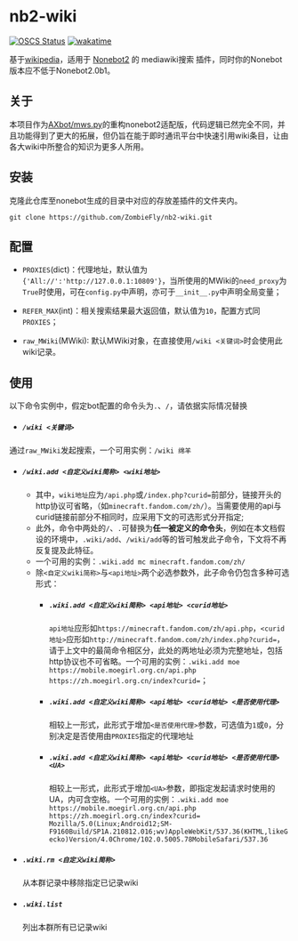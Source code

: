 # nb2-wiki

[![OSCS Status](https://www.oscs1024.com/platform/badge/ZombieFly/nb2-wiki.svg?size=small)](https://www.oscs1024.com/project/ZombieFly/nb2-wiki?ref=badge_small)
[![wakatime](https://wakatime.com/badge/user/c7a593a9-08b3-4b3a-96a4-89d3ed7cabd0/project/8595390e-81e5-4c87-93f5-8c598ca49289.svg)](https://wakatime.com/badge/user/c7a593a9-08b3-4b3a-96a4-89d3ed7cabd0/project/8595390e-81e5-4c87-93f5-8c598ca49289)

基于[wikipedia](https://github.com/goldsmith/Wikipedia)，适用于 [Nonebot2](https://github.com/nonebot/nonebot2) 的 mediawiki搜索 插件，同时你的Nonebot版本应不低于Nonebot2.0b1。 

## 关于
本项目作为[AXbot/mws.py](https://github.com/ZombieFly/AXbot/blob/master/mws.py)的重构nonebot2适配版，代码逻辑已然完全不同，并且功能得到了更大的拓展，但仍旨在能于即时通讯平台中快速引用wiki条目，让由各大wiki中所整合的知识为更多人所用。

## 安装
克隆此仓库至nonebot生成的目录中对应的存放差插件的文件夹内。
```shell
git clone https://github.com/ZombieFly/nb2-wiki.git
```

## 配置
- ``PROXIES``(dict)：代理地址，默认值为``{'All://':'http://127.0.0.1:10809'}``，当所使用的MWiki的``need_proxy``为``True``时使用，可在``config.py``中声明，亦可于``__init__.py``中声明全局变量；

- ``REFER_MAX``(int)：相关搜索结果最大返回值，默认值为``10``，配置方式同``PROXIES``；

- ``raw_MWiki``(MWiki): 默认MWiki对象，在直接使用``/wiki <关键词>``时会使用此wiki记录。

## 使用
以下命令实例中，假定bot配置的命令头为``.``、``/``，请依据实际情况替换

- ##### ``/wiki <关键词>`` <br>
通过``raw_MWiki``发起搜索，一个可用实例：``/wiki 绵羊``

- ##### ``/wiki.add <自定义wiki简称> <wiki地址>``<br>
    - 其中，``wiki地址``应为``/api.php``或``/index.php?curid=``前部分，链接开头的http协议可省略，（如``minecraft.fandom.com/zh/``）。当需要使用的api与curid链接前部分不相同时，应采用下文的可选形式分开指定;
    - 此外，命令中两处的``/``、``.``可替换为**任一被定义的命令头**，例如在本文档假设的环境中，``.wiki/add``、``/wiki/add``等的皆可触发此子命令，下文将不再反复提及此特征。
    - 一个可用的实例：``.wiki.add mc minecraft.fandom.com/zh/``
    - 除``<自定义wiki简称>``与``<api地址>``两个必选参数外，此子命令仍包含多种可选形式：
      - ##### ``.wiki.add <自定义wiki简称> <api地址> <curid地址>``<br>
        ``api地址``应形如``https://minecraft.fandom.com/zh/api.php``，``<curid地址>``应形如``http://minecraft.fandom.com/zh/index.php?curid=``，请于上文中的最简命令相区分，此处的两地址必须为完整地址，包括http协议也不可省略。一个可用的实例：``.wiki.add moe https://mobile.moegirl.org.cn/api.php https://zh.moegirl.org.cn/index?curid=``；
      - ##### ``.wiki.add <自定义wiki简称> <api地址> <curid地址> <是否使用代理>``<br>
        相较上一形式，此形式于增加``<是否使用代理>``参数，可选值为``1``或``0``，分别决定是否使用由``PROXIES``指定的代理地址
      
      - ##### ``.wiki.add <自定义wiki简称> <api地址> <curid地址> <是否使用代理> <UA>``<br>
        相较上一形式，此形式于增加``<UA>``参数，即指定发起请求时使用的UA，内可含空格。一个可用的实例：``.wiki.add moe https://mobile.moegirl.org.cn/api.php https://zh.moegirl.org.cn/index?curid= Mozilla/5.0(Linux;Android12;SM-F9160Build/SP1A.210812.016;wv)AppleWebKit/537.36(KHTML,likeGecko)Version/4.0Chrome/102.0.5005.78MobileSafari/537.36``

- ##### ``.wiki.rm <自定义wiki简称>``
  从本群记录中移除指定已记录wiki

- ##### ``.wiki.list``
  列出本群所有已记录wiki
  